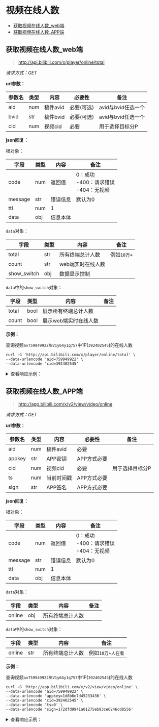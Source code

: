 # 视频在线人数

- [获取视频在线人数_web端](#获取视频在线人数_web端)
- [获取视频在线人数_APP端](#获取视频在线人数_APP端)

## 获取视频在线人数_web端

> http://api.bilibili.com/x/player/online/total

*请求方式：GET*

**url参数：**

| 参数名 | 类型 | 内容     | 必要性     | 备注               |
| ------ | ---- | -------- | ---------- | ------------------ |
| aid    | num  | 稿件avid | 必要(可选) | avid与bvid任选一个 |
| bvid   | str  | 稿件bvid | 必要(可选) | avid与bvid任选一个 |
| cid    | num  | 视频cid  | 必要       | 用于选择目标分P    |

**json回复：**

根对象：

| 字段    | 类型 | 内容     | 备注                                          |
| ------- | ---- | -------- | --------------------------------------------- |
| code    | num  | 返回值   | 0：成功<br />-400：请求错误<br />-404：无视频 |
| message | str  | 错误信息 | 默认为0                                       |
| ttl     | num  | 1        |                                               |
| data    | obj  | 信息本体 |                                               |

`data`对象：

| 字段        | 类型 | 内容              | 备注        |
| ----------- | ---- | ----------------- | ----------- |
| total       | str  | 所有终端总计人数  | 例如`10万+` |
| count       | str  | web端实时在线人数 |             |
| show_switch | obj  | 数据显示控制      |             |

`data`中的`show_switch`对象：

| 字段  | 类型 | 内容                  | 备注 |
| ----- | ---- | --------------------- | ---- |
| total | bool | 展示所有终端总计人数  |      |
| count | bool | 展示web端实时在线人数 |      |

**示例：**

查询视频`av759949922`/`BV1y64y1q757`中1P(`392402545`)的在线人数

```shell
curl -G 'http://api.bilibili.com/x/player/online/total' \
--data-urlencode 'aid=759949922' \
--data-urlencode 'cid=392402545'
```

<details>
<summary>查看响应示例：</summary>

```json
{
    "code": 0,
    "message": "0",
    "ttl": 1,
    "data": {
        "total": "9.4万+",
        "count": "50953",
        "show_switch": {
            "total": true,
            "count": true
        }
    }
}
```

</details>

## 获取视频在线人数_APP端

> http://app.bilibili.com/x/v2/view/video/online

*请求方式：GET*

**url参数：**

| 参数名 | 类型 | 内容       | 必要性      | 备注            |
| ------ | ---- | ---------- | ----------- | --------------- |
| aid    | num  | 稿件avid   | 必要        |                 |
| appkey | str  | APP密钥    | APP方式必要 |                 |
| cid    | num  | 视频cid    | 必要        | 用于选择目标分P |
| ts     | num  | 当前时间戳 | APP方式必要 |                 |
| sign   | str  | APP签名    | APP方式必要 |                 |

**json回复：**

根对象：

| 字段    | 类型 | 内容     | 备注                                          |
| ------- | ---- | -------- | --------------------------------------------- |
| code    | num  | 返回值   | 0：成功<br />-400：请求错误<br />-404：无视频 |
| message | str  | 错误信息 | 默认为0                                       |
| ttl     | num  | 1        |                                               |
| data    | obj  | 信息本体 |                                               |

`data`对象：

| 字段   | 类型 | 内容             | 备注 |
| ------ | ---- | ---------------- | ---- |
| online | obj  | 所有终端总计人数 |      |

`data`中的`show_switch`对象：

| 字段   | 类型 | 内容             | 备注              |
| ------ | ---- | ---------------- | ----------------- |
| online | str  | 所有终端总计人数 | 例如`10万+人在看` |

**示例：**

查询视频`av759949922`/`BV1y64y1q757`中1P(`392402545`)的在线人数

```shell
curl -G 'http://app.bilibili.com/x/v2/view/video/online' \
--data-urlencode 'aid=759949922' \
--data-urlencode 'appkey=1d8b6e7d45233436' \
--data-urlencode 'cid=392402545' \
--data-urlencode 'ts=0' \
--data-urlencode 'sign=172dfd9941a01275eb93ce6246cd8556'
```

<details>
<summary>查看响应示例：</summary>


```json
{
    "code": 0,
    "message": "0",
    "ttl": 1,
    "data": {
        "online": {
            "total_text": "8.8万+人在看"
        }
    }
}
```

</details>